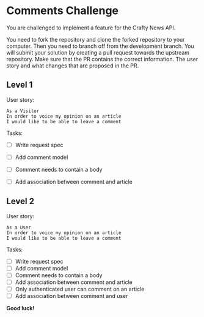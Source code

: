 # Comments Challenge
You are challenged to implement a feature for the Crafty News API.

You need to fork the repository and clone the forked repository to your computer. Then you need to branch off from the development branch. You will submit your solution by creating a pull request towards the upstream repository. Make sure that the PR contains the correct information. The user story and what changes that are proposed in the PR.

## Level 1
User story:
```
As a Visitor
In order to voice my opinion on an article
I would like to be able to leave a comment
``` 

Tasks:
- [ ] Write request spec
- [ ] Add comment model
- [ ] Comment needs to contain a body
- [ ] Add association between comment and article


## Level 2
User story:
```
As a User
In order to voice my opinion on an article
I would like to be able to leave a comment
``` 

Tasks:
- [ ] Write request spec
- [ ] Add comment model
- [ ] Comment needs to contain a body
- [ ] Add association between comment and article
- [ ] Only authenticated user can comment on an article
- [ ] Add association between comment and user      

**Good luck!**
